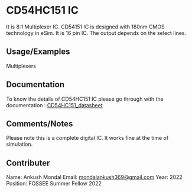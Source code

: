 
# CD54HC151 IC

It is 8:1 Multiplexer IC. CD54151 IC is designed with 180nm CMOS technology in eSim. It is 16 pin IC. The output depends on the select lines.
## Usage/Examples

Multiplexers
## Documentation

To know the details of CD54HC151 IC please go through with the documentation : [CD54HC151_datasheet](https://www.ti.com/lit/gpn/cd54hc151)

## Comments/Notes

Please note this is a complete digital IC. It works fine at the time of simulation.

## Contributer

Name: Ankush Mondal
Email: mondalankush369@gmail.com
Year: 2022
Position: FOSSEE Summer Fellow 2022